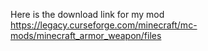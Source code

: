 Here is the download link for my mod
https://legacy.curseforge.com/minecraft/mc-mods/minecraft_armor_weapon/files
